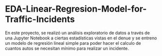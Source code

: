 # EDA-Linear-Regresion-Model-for-Traffic-Incidents
En este proyecto, se realizó un análisis exploratorio de datos a través de una Jupyter Notebook a ciertas estadísticas vistas en el denue y se entreno un modelo de regresión lineal simple para poder hacer el calculo de cuantos autos se necesitan mínimo para realizar un incidente.
